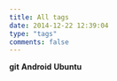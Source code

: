```yaml
---
title: All tags
date: 2014-12-22 12:39:04
type: "tags"
comments: false
---
```

**git** **Android** **Ubuntu**

